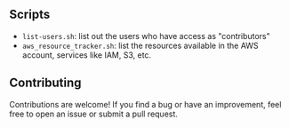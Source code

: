 
## Scripts

- `list-users.sh`: list out the users who have access as "contributors"
- `aws_resource_tracker.sh`: list the resources available in the AWS account, services like IAM, S3, etc.

## Contributing

Contributions are welcome! If you find a bug or have an improvement, feel free to open an issue or submit a pull request.

